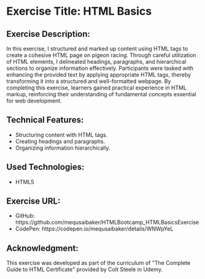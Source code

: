 <h1>Exercise Title: HTML Basics</h1>

<h2>Exercise Description:</h2>
<p>In this exercise, I structured and marked up content using HTML tags to create a cohesive HTML page on pigeon racing. Through careful utilization of HTML elements, I delineated headings, paragraphs, and hierarchical sections to organize information effectively. Participants were tasked with enhancing the provided text by applying appropriate HTML tags, thereby transforming it into a structured and well-formatted webpage. By completing this exercise, learners gained practical experience in HTML markup, reinforcing their understanding of fundamental concepts essential for web development.</p>

<h2>Technical Features:</h2>
<ul>
  <li>Structuring content with HTML tags.</li>
  <li>Creating headings and paragraphs.</li>
  <li>Organizing information hierarchically.</li>
</ul>

<h2>Used Technologies:</h2>
<ul>
  <li>HTML5</li>
</ul>

<h2>Exercise URL:</h2>
<ul>
  <li>GitHub: https://github.com/mequsaibaker/HTMLBootcamp_HTMLBasicsExercise</li>
  <li>CodePen: https://codepen.io/mequsaibaker/details/WNWpYeL</li>
</ul>

<h2>Acknowledgment:</h2>
<p>This exercise was developed as part of the curriculum of "The Complete Guide to HTML Certificate" provided by Colt Steele in Udemy.</p>
